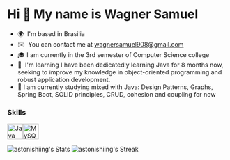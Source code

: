 Hi 👋 My name is Wagner Samuel
==============================

* 🌍  I'm based in Brasilia
* ✉️  You can contact me at [wagnersamuel908@gmail.com](mailto:wagnersamuel908@gmail.com)
* 🎓 I am currently in the 3rd semester of Computer Science college
* 🧠  I'm learning I have been dedicatedly learning Java for 8 months now, seeking to improve my knowledge in object-oriented programming and robust application development.
* 📕 I am currently studying mixed with Java: Design Patterns, Graphs, Spring Boot, SOLID principles, CRUD, cohesion and coupling for now

### Skills


<p align="left">
<a href="https://www.oracle.com/java/" target="_blank" rel="noreferrer"><img src="https://raw.githubusercontent.com/danielcranney/readme-generator/main/public/icons/skills/java-colored.svg" width="36" height="36" alt="Java" title="Java"/></a><a href="https://www.mysql.com/" target="_blank" rel="noreferrer"><img src="https://raw.githubusercontent.com/danielcranney/readme-generator/main/public/icons/skills/mysql-colored.svg" width="36" height="36" alt="MySQL" title="MySQL"/></a>
</p>

![astonishiing's Stats](https://github-readme-stats.vercel.app/api?username=astonishiing&theme=ayu-mirage&show_icons=true&hide_border=false&count_private=true)
![astonishiing's Streak](https://github-readme-streak-stats.herokuapp.com/?user=astonishiing&theme=ayu-mirage&hide_border=false)
